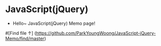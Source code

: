 # JavaScript(jQuery)
- Hello~ JavaScript(jQuery) Memo page!

#[Find file ↑] (https://github.com/ParkYoungWoong/JavaScript-jQuery-Memo/find/master)
